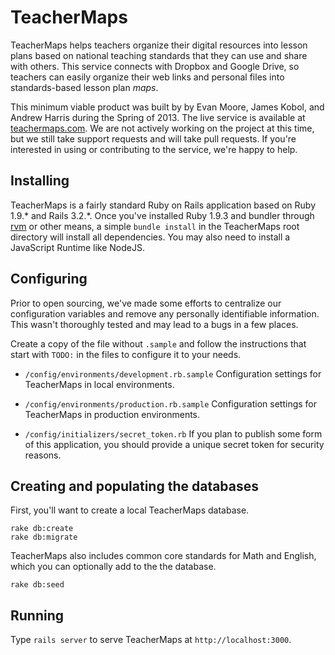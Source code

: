 # TeacherMaps

TeacherMaps helps teachers organize their digital resources into lesson plans based on national teaching standards that they can use and share with others. This service connects with Dropbox and Google Drive, so teachers can easily organize their web links and personal files into standards-based lesson plan *maps*.

This minimum viable product was built by by Evan Moore, James Kobol, and Andrew Harris during the Spring of 2013. The live service is available at [teachermaps.com](http://www.teachermaps.com). We are not actively working on the project at this time, but we still take support requests and will take pull requests. If you're interested in using or contributing to the service, we're happy to help.

## Installing

TeacherMaps is a fairly standard Ruby on Rails application based on Ruby 1.9.* and Rails 3.2.*. Once you've installed Ruby 1.9.3 and bundler through [rvm](http://rvm.io/) or other means, a simple `bundle install` in the TeacherMaps root directory will install all dependencies. You may also need to install a JavaScript Runtime like NodeJS.

## Configuring

Prior to open sourcing, we've made some efforts to centralize our configuration variables and remove any personally identifiable information. This wasn't thoroughly tested and may lead to a bugs in a few places.

Create a copy of the file without `.sample` and follow the instructions that start with `TODO:` in the files to configure it to your needs.

* `/config/environments/development.rb.sample`
Configuration settings for TeacherMaps in local environments.

* `/config/environments/production.rb.sample`
Configuration settings for TeacherMaps in production environments.

* `/config/initializers/secret_token.rb`
If you plan to publish some form of this application, you should provide a unique secret token for security reasons.

## Creating and populating the databases

First, you'll want to create a local TeacherMaps database.

	rake db:create
	rake db:migrate

TeacherMaps also includes common core standards for Math and English, which you can optionally add to the the database.

	rake db:seed

## Running

Type `rails server` to serve TeacherMaps at `http://localhost:3000`.